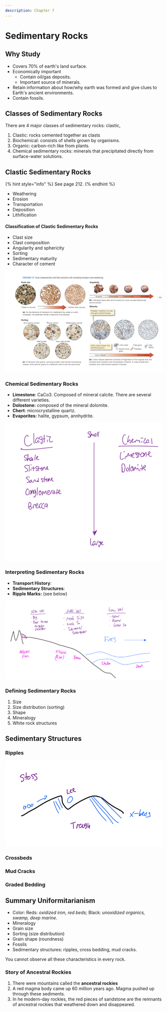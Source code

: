 ```yaml
---
description: Chapter 7
---
```


# Sedimentary Rocks

## Why Study

* Covers 70% of earth's land surface.
* Economically important
  * Contain oil/gas deposits.
  * Important source of minerals.
* Retain information about how/why earth was formed and give clues to Earth's ancient environments.
* Contain fossils.

## Classes of Sedimentary Rocks

There are 4 major classes of sedimentary rocks: clastic,&#x20;

1. Clastic: rocks cemented together as clasts
2. Biochemical: consists of shells grown by organisms.
3. Organic: carbon-rich like from plants.
4. Chemical sedimentary rocks: minerals that precipitated directly from surface-water solutions.

## Clastic Sedimentary Rocks

{% hint style="info" %}
See page 212.
{% endhint %}

* Weathering
* Erosion
* Transportation
* Deposition
* Lithification

#### Classification of Clastic Sedimentary Rocks

* Clast size
* Clast composition
* Angularity and sphericity
* Sorting
* Sedimentary maturity
* Character of cement

![](<../../.gitbook/assets/image (645).png>)

### Chemical Sedimentary Rocks

* **Limestone**: CaCo3. Composed of mineral calcite. There are several different varieties.
* **Dolostone:** composed of the mineral dolomite.
* **Chert**: microcrystalline quartz.
* **Evaporites:** halite, gypsum, annhydrite.

![](<../../.gitbook/assets/image (642).png>)

### Interpreting Sedimentary Rocks

* **Transport History**:&#x20;
* **Sedimentary Structures**:&#x20;
* **Ripple Marks:** (see below)

![Transport History](<../../.gitbook/assets/image (643).png>)

### Defining Sedimentary Rocks

1. Size
2. Size distribution (sorting)
3. Shape
4. Mineralogy
5. White rock structures

## Sedimentary Structures

### Ripples

![](<../../.gitbook/assets/image (644).png>)

### Crossbeds

### Mud Cracks

### Graded Bedding

## Summary Uniformitarianism

* Color: Reds: _oxidized iron, red beds;_ Black: _unoxidized organics, swamp, deep marine_.
* Mineralogy
* Grain size
* Sorting (size distribution)
* Grain shape (roundness)
* Fossils
* Sedimentary structures: ripples, cross bedding, mud cracks.

You cannot observe all these characteristics in every rock.

### Story of Ancestral Rockies

1. There were mountains called the **ancestral rockies**
2. A red magma body came up 60 million years ago. Magma pushed up through these sediments.
3. In he modern-day rockies, the red pieces of sandstone are the remnants of ancestral rockies that weathered down and disappeared.

